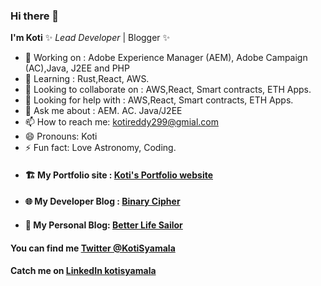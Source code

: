 ### Hi there 👋


**I'm Koti** ✨ _Lead Developer_ | Blogger ✨

- 🔭 Working on : Adobe Experience Manager (AEM), Adobe Campaign (AC),Java, J2EE and PHP
- 🌱 Learning : Rust,React, AWS.
- 👯 Looking to collaborate on : AWS,React, Smart contracts, ETH Apps.
- 🤔 Looking for help with : AWS,React, Smart contracts, ETH Apps.
- 💬 Ask me about : AEM. AC. Java/J2EE
- 📫 How to reach me: kotireddy299@gmial.com
- 😄 Pronouns: Koti
- ⚡ Fun fact: Love Astronomy, Coding.
- <h4>🏗️ My Portfolio site : <a href="https://kotisyamala.blogspot.com">Koti's Portfolio website</a> </h4>
- <h4>🌐 My Developer Blog : <a href="https://binarycipher.blogspot.com">Binary Cipher</a> </h4>
- <h4>💙 My Personal Blog: <a href="https://betterlifesailor.blogspot.com">Better Life Sailor</a> </h4>

<h4>You can find me <a href="https://twitter.com/KotiSyamala">Twitter @KotiSyamala</a> </h4>
<h4>Catch me on <a href="https://www.linkedin.com/in/kotisyamala">LinkedIn kotisyamala</a> </h4>
